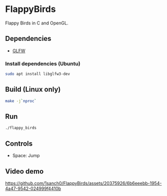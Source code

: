 # FlappyBirds

Flappy Birds in C and OpenGL.

## Dependencies

- [GLFW](https://www.glfw.org/)

### Install dependencies (Ubuntu)

```bash
sudo apt install libglfw3-dev
```

## Build (Linux only)

```bash
make -j`nproc`
```

## Run

```bash
./flappy_birds
```

## Controls

- Space: Jump

## Video demo

https://github.com/1sanch0/FlappyBirds/assets/20375926/6b6eeebb-1954-4a47-9542-024999f4410b
